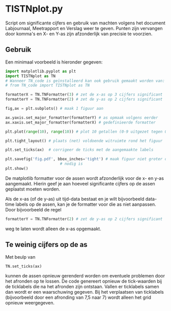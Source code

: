 # TISTNplot.py

Script om significante cijfers en gebruik van machten volgens het document Labjournaal, Meetrapport en Verslag weer te geven. 
Punten zijn vervangen door komma's en X- en Y-as zijn afzonderlijk van precisie te voorzien.

## Gebruik
Een minimaal voorbeeld is hieronder gegeven:
```python
import matplotlib.pyplot as plt
import TISTNplot as TN
# Wanneer TN_code is geïnstalleerd kan ook gebruik gemaakt worden van:
# from TN_code import TISTNplot as TN

formatterX = TN.TNFormatter(3) # zet de x-as op 3 cijfers significant
formatterY = TN.TNFormatter(2) # zet de y-as op 2 cijfers significant

fig,ax = plt.subplots() # maak 1 figuur aan

ax.yaxis.set_major_formatter(formatterY) # as opmaak volgens eerder 
ax.xaxis.set_major_formatter(formatterX) # gedefinieerde formatter

plt.plot(range(10), range(10)) # plot 10 getallen (0-9 uitgezet tegen 0-9)

plt.tight_layout() # plaats (net) voldoende witruimte rond het figuur

plt.set_ticks(ax)  # corrigeer de ticks met de aangemaakte labels

plt.savefig('fig.pdf', bbox_inches='tight') # maak figuur niet groter dan 
					    # nodig is
plt.show()
```

De matplotlib formatter voor de assen wordt afzonderlijk voor de x- en y-as aangemaakt. Hierin geef je aan hoeveel significante cijfers op de assen geplaatst moeten worden.

Als de x-as (of de y-as) uit tijd-data bestaat en je wilt bijvoorbeeld data-time labels op de assen, kan je de formatter voor die as niet aanpassen. Door bijvoorbeeld de regel 
```python
formatterY = TN.TNFormatter(2) # zet de y-as op 2 cijfers significant
``` 
weg te laten wordt alleen de x-as opgemaakt.

## Te weinig cijfers op de as
Met beulp van 
```python
TN.set_ticks(ax)
```
kunnen de assen opnieuw gerenderd worden om eventuele problemen door het afronden op te lossen. De code genereert opnieuw de tick-waarden bij de ticklabels die na het afronden zijn ontstaan. Vallen er ticklabels samen dan wordt er een waarschuwing gegeven. Bij het verplaatsen van ticklabels (bijvoorbeeld door een afronding van 7,5 naar 7) wordt alleen het grid opnieuw weergegeven.

